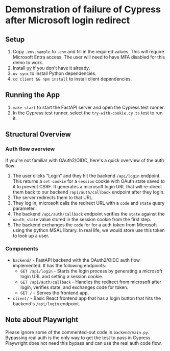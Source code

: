 # Demonstration of failure of Cypress after Microsoft login redirect

## Setup

1. Copy `.env.sample` to `.env` and fill in the required values. This will require Microsoft Entra access. The user will need to have MFA disabled for this demo to work.
2. Install [uv](https://docs.astral.sh/uv/getting-started/installation/) if you don't have it already.
3. `uv sync` to install Python dependencies.
4. `cd client && npm install` to install client dependencies.

## Running the App

1. `make start` to start the FastAPI server and open the Cypress test runner.
2. In the Cypress test runner, select the `try-with-cookie.cy.ts` test to run it.

## Structural Overview

### Auth flow overview

If you're not familiar with OAuth2/OIDC, here's a quick overview of the auth flow:

1. The user clicks "Login" and they hit the backend `/api/login` endpoint. This returns a `set-cookie` for a `session` cookie with OAuth state saved to it
to prevent CSRF. It generates a microsoft login URL that will re-direct them back to our backend `/api/auth/callback` endpoint after they login.
2. The server redirects them to that URL.
3. They log in, microsoft calls the redirect URL with a `code` and `state` query parameter.
4. The backend `/api/auth/callback` endpoint verifies the `state` against the `oauth_state` value stored in the session cookie from the first step.
5. The backend exchanges the `code` for for a auth token from Microsoft using the python MSAL library. In real life, we would store use this token to look up a user.

### Components

- `backend/` - FastAPI backend with the OAuth2/OIDC auth flow implemented. It has the following endpoints:
  - `GET /api/login` - Starts the login process by generating a microsoft login URL and setting a session cookie.
  - `GET /api/auth/callback` - Handles the redirect from microsoft after login, verifies state, and exchanges code for token.
  - `GET /` - Serves the frontend app.
- `client/` - Basic React frontend app that has a login button that hits the backend's `/api/login` endpoint.

## Note about Playwright

Please ignore some of the commented-out code in `backend/main.py`. Bypassing real auth is the only way to get
the test to pass in Cypress. Playwright does not need this bypass and can use the real auth code flow.
